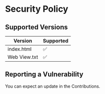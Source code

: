 # Security Policy

## Supported Versions

| Version | Supported               |
| ------- | ----------------------- |
| index.html   | :white_check_mark: |
| Web View.txt | :white_check_mark: |

## Reporting a Vulnerability

You can expect an update in the Contributions.
